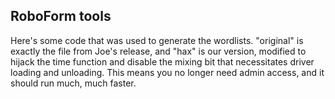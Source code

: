 ## RoboForm tools

Here's some code that was used to generate the wordlists. "original" is exactly the file from Joe's release, and "hax" is our version, modified to hijack the time function and disable the mixing bit that necessitates driver loading and unloading. This means you no longer need admin access, and it should run much, much faster. 
